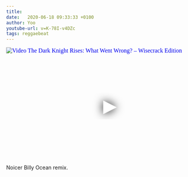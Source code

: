 ```yaml
---
title:  
date:   2020-06-18 09:33:33 +0100
author: Yoo
youtube-url: v=K-78I-v4DZc
tags: reggaebeat
---
```

<div class="video-container ">
<iframe
  width="560"
  height="315"
  src="https://www.youtube.com/embed/v=K-78I-v4DZc"
  srcdoc="<style>*{padding:0;margin:0;overflow:hidden}html,body{height:100%}img,span{position:absolute;width:100%;top:0;bottom:0;margin:auto}span{height:1.5em;text-align:center;font:48px/1.5 sans-serif;color:white;text-shadow:0 0 0.5em black}</style><a href=https://www.youtube.com/embed/v=K-78I-v4DZc?autoplay=1><img src=https://img.youtube.com/vi/v=K-78I-v4DZc/hqdefault.jpg alt='Video The Dark Knight Rises: What Went Wrong? – Wisecrack Edition'><span>▶</span></a>"
  frameborder="0"
  allow="accelerometer; autoplay; encrypted-media; gyroscope; picture-in-picture"
  allowfullscreen
></iframe>
</div>

<div class="post-content-message"> 
Noicer Billy Ocean remix.
</div>
